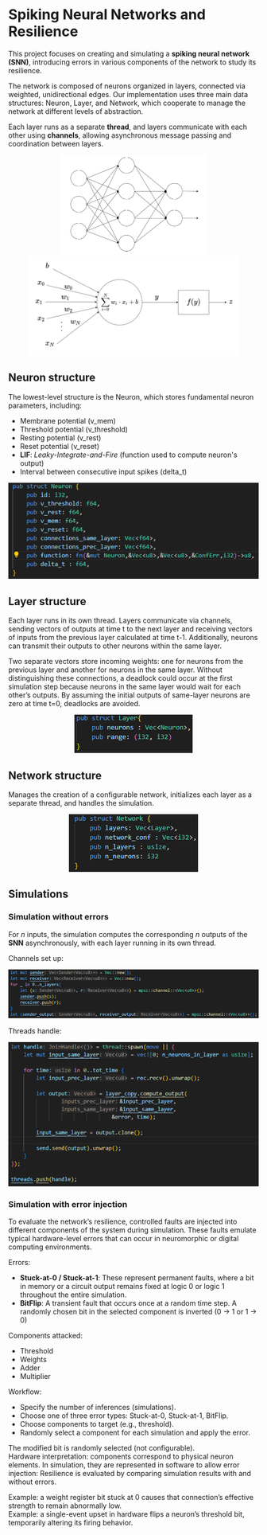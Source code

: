 # Spiking Neural Networks and Resilience

This project focuses on creating and simulating a **spiking neural network (SNN)**, introducing errors in various components of the network to study its resilience.

The network is composed of neurons organized in layers, connected via weighted, unidirectional edges. Our implementation uses three main data structures: Neuron, Layer, and Network, which cooperate to manage the network at different levels of abstraction.

Each layer runs as a separate **thread**, and layers communicate with each other using **channels**, allowing asynchronous message passing and coordination between layers.

<p align="center">
  <img src="imgs/network_structure.png" alt="Neuron" height=200/>
  <img src="imgs/neuron_structure.png" alt="Layer"   height=200/>
</p>

## Neuron structure

The lowest-level structure is the Neuron, which stores fundamental neuron parameters, including:

- Membrane potential (v_mem)  
- Threshold potential (v_threshold)  
- Resting potential (v_rest)  
- Reset potential (v_reset)  
- **LIF**: *Leaky-Integrate-and-Fire* (function used to compute neuron's output)
- Interval between consecutive input spikes (delta_t)

<p align="center"><img src="imgs/neuron.png"/></p>

## Layer structure 

Each layer runs in its own thread. Layers communicate via channels, sending vectors of outputs at time t to the next layer and receiving vectors of inputs from the previous layer calculated at time t-1.
Additionally, neurons can transmit their outputs to other neurons within the same layer.

Two separate vectors store incoming weights: one for neurons from the previous layer and another for neurons in the same layer.
Without distinguishing these connections, a deadlock could occur at the first simulation step because neurons in the same layer would wait for each other’s outputs. By assuming the initial outputs of same-layer neurons are zero at time t=0, deadlocks are avoided.

<p align="center"><img src="imgs/layer.png"/></p>

## Network structure
Manages the creation of a configurable network, initializes each layer as a separate thread, and handles the simulation.

<p align="center"><img src="imgs/network.png"/></p>

## Simulations
### Simulation without  errors
For *n* inputs, the simulation computes the corresponding *n* outputs of the **SNN** asynchronously, with each layer running in its own thread.

Channels set up:  
<p align="center"><img src="imgs/send_rec.png"/></p>

Threads handle:  
<p align="center"><img src="imgs/thread_spawn.png"/></p>

### Simulation with error injection
To evaluate the network’s resilience, controlled faults are injected into different components of the system during simulation. These faults emulate typical hardware-level errors that can occur in neuromorphic or digital computing environments.  

Errors:
- **Stuck-at-0 / Stuck-at-1**: These represent permanent faults, where a bit in memory or a circuit output remains fixed at logic 0 or logic 1 throughout the entire simulation.  
- **BitFlip**: A transient fault that occurs once at a random time step. A randomly chosen bit in the selected component is inverted (0 → 1 or 1 → 0)  

Components attacked: 
- Threshold
- Weights
- Adder
- Multiplier

Workflow:
- Specify the number of inferences (simulations).
- Choose one of three error types: Stuck-at-0, Stuck-at-1, BitFlip.
- Choose components to target (e.g., threshold).
- Randomly select a component for each simulation and apply the error.



The modified bit is randomly selected (not configurable).  
Hardware interpretation: components correspond to physical neuron elements. In simulation, they are represented in software to allow error injection:
Resilience is evaluated by comparing simulation results with and without errors.

Example: a weight register bit stuck at 0 causes that connection’s effective strength to remain abnormally low.  
Example: a single-event upset in hardware flips a neuron’s threshold bit, temporarily altering its firing behavior.
